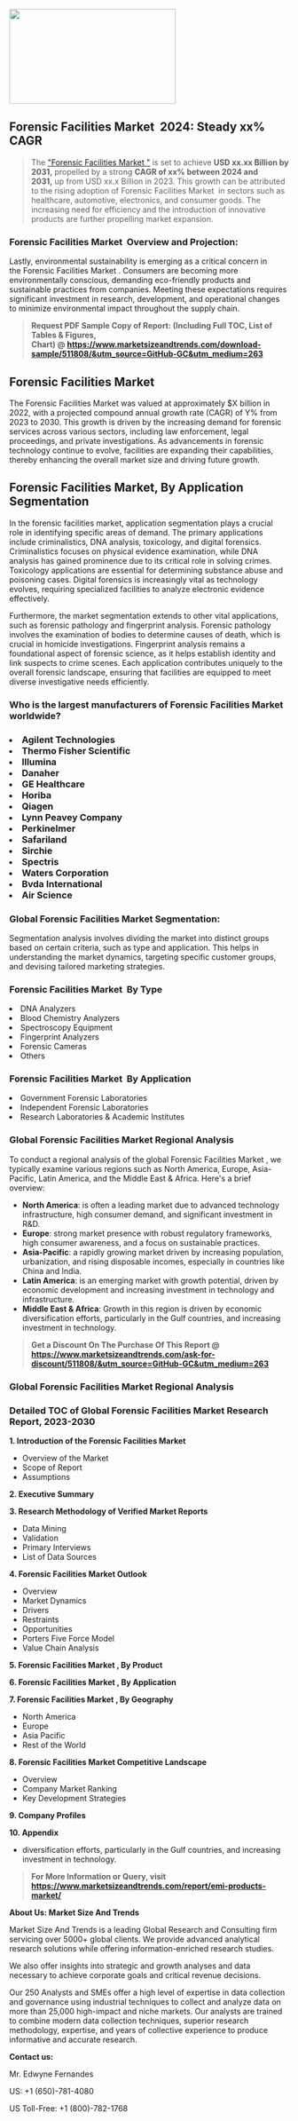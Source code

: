<p><img class="alignnone size-medium wp-image-20088" src="https://ffe5etoiles.com/wp-content/uploads/2024/12/MST1-300x171.png" alt="" width="300" height="171" /></p><h2 id="ember46" class="ember-view reader-text-block__heading-2">Forensic Facilities Market &nbsp;2024: Steady&nbsp;xx% CAGR</h2><blockquote id="ember47" class="ember-view reader-text-block__blockquote">The&nbsp;<a class="app-aware-link " href="https://www.marketsizeandtrends.com/download-sample/511808/&utm_source=GitHub-GC&utm_medium=263" target="_blank" data-test-app-aware-link="">"Forensic Facilities Market "</a>&nbsp;is set to achieve&nbsp;<strong>USD&nbsp;xx.xx&nbsp;Billion by 2031,</strong>&nbsp;propelled by a strong&nbsp;<strong>CAGR of&nbsp;xx% between 2024 and 2031,</strong>&nbsp;up from USD xx.x Billion in 2023. This growth can be attributed to the rising adoption of&nbsp;Forensic Facilities Market &nbsp;in sectors such as healthcare, automotive, electronics, and consumer goods. The increasing need for efficiency and the introduction of innovative products are further propelling market expansion.</blockquote><h3 id="ember48" class="ember-view reader-text-block__heading-3">Forensic Facilities Market &nbsp;Overview and Projection:</h3><p id="ember49" class="ember-view reader-text-block__paragraph">Lastly, environmental sustainability is emerging as a critical concern in the&nbsp;Forensic Facilities Market . Consumers are becoming more environmentally conscious, demanding eco-friendly products and sustainable practices from companies. Meeting these expectations requires significant investment in research, development, and operational changes to minimize environmental impact throughout the supply chain.</p><blockquote id="ember50" class="ember-view reader-text-block__blockquote"><strong>Request PDF Sample Copy of Report: (Including Full TOC, List of Tables &amp; Figures, Chart)&nbsp;@&nbsp;<strong><a href="https://www.marketsizeandtrends.com/download-sample/511808/&utm_source=GitHub-GC&utm_medium=263" target="_blank">https://www.marketsizeandtrends.com/download-sample/511808/&utm_source=GitHub-GC&utm_medium=263</a></strong></strong></blockquote><h3 class=""> <h2>Forensic Facilities Market</h2><p>The Forensic Facilities Market was valued at approximately $X billion in 2022, with a projected compound annual growth rate (CAGR) of Y% from 2023 to 2030. This growth is driven by the increasing demand for forensic services across various sectors, including law enforcement, legal proceedings, and private investigations. As advancements in forensic technology continue to evolve, facilities are expanding their capabilities, thereby enhancing the overall market size and driving future growth.</p><h2>Forensic Facilities Market, By Application Segmentation</h2><p>In the forensic facilities market, application segmentation plays a crucial role in identifying specific areas of demand. The primary applications include criminalistics, DNA analysis, toxicology, and digital forensics. Criminalistics focuses on physical evidence examination, while DNA analysis has gained prominence due to its critical role in solving crimes. Toxicology applications are essential for determining substance abuse and poisoning cases. Digital forensics is increasingly vital as technology evolves, requiring specialized facilities to analyze electronic evidence effectively.</p><p>Furthermore, the market segmentation extends to other vital applications, such as forensic pathology and fingerprint analysis. Forensic pathology involves the examination of bodies to determine causes of death, which is crucial in homicide investigations. Fingerprint analysis remains a foundational aspect of forensic science, as it helps establish identity and link suspects to crime scenes. Each application contributes uniquely to the overall forensic landscape, ensuring that facilities are equipped to meet diverse investigative needs efficiently.</p></h3><h3 id="" class="">Who is the largest manufacturers of&nbsp;Forensic Facilities Market worldwide?</h3><h3 class=""></Li><Li>Agilent Technologies</Li><Li> Thermo Fisher Scientific</Li><Li> Illumina</Li><Li> Danaher</Li><Li> GE Healthcare</Li><Li> Horiba</Li><Li> Qiagen</Li><Li> Lynn Peavey Company</Li><Li> Perkinelmer</Li><Li> Safariland</Li><Li> Sirchie</Li><Li> Spectris</Li><Li> Waters Corporation</Li><Li> Bvda International</Li><Li> Air Science</h3><h3 id="ember53" class="ember-view reader-text-block__heading-3">Global&nbsp;Forensic Facilities Market Segmentation:</h3><p id="ember54" class="ember-view reader-text-block__paragraph">Segmentation analysis involves dividing the market into distinct groups based on certain criteria, such as type and application. This helps in understanding the market dynamics, targeting specific customer groups, and devising tailored marketing strategies.</p><h3 id="" class="">Forensic Facilities Market &nbsp;By Type</h3><p></Li><Li>DNA Analyzers</Li><Li> Blood Chemistry Analyzers</Li><Li> Spectroscopy Equipment</Li><Li> Fingerprint Analyzers</Li><Li> Forensic Cameras</Li><Li> Others</p><h3 id="" class="">Forensic Facilities Market &nbsp;By Application</h3><p class=""></Li><Li>Government Forensic Laboratories</Li><Li> Independent Forensic Laboratories</Li><Li> Research Laboratories & Academic Institutes</p><h3 id="ember62" class="ember-view reader-text-block__heading-3">Global Forensic Facilities Market Regional Analysis</h3><p id="ember63" class="ember-view reader-text-block__paragraph">To conduct a regional analysis of the global Forensic Facilities Market , we typically examine various regions such as North America, Europe, Asia-Pacific, Latin America, and the Middle East &amp; Africa. Here's a brief overview:</p><ul><li><strong>North America</strong>: is often a leading market due to advanced technology infrastructure, high consumer demand, and significant investment in R&amp;D.</li><li><strong>Europe</strong>: strong market presence with robust regulatory frameworks, high consumer awareness, and a focus on sustainable practices.</li><li><strong>Asia-Pacific</strong>: a rapidly growing market driven by increasing population, urbanization, and rising disposable incomes, especially in countries like China and India.</li><li><strong>Latin America</strong>: is an emerging market with growth potential, driven by economic development and increasing investment in technology and infrastructure.</li><li><strong>Middle East &amp; Africa</strong>: Growth in this region is driven by economic diversification efforts, particularly in the Gulf countries, and increasing investment in technology.</li></ul><blockquote id="ember61" class="ember-view reader-text-block__blockquote"><strong>Get a Discount On The Purchase Of This Report @ <strong><a href="https://html-cleaner.com/" target="">https://www.marketsizeandtrends.com/ask-for-discount/511808/&utm_source=GitHub-GC&utm_medium=263</a></strong></strong></blockquote><h3 id="ember62" class="ember-view reader-text-block__heading-3">Global Forensic Facilities Market Regional Analysis</h3><h3 id="" class="">Detailed TOC of Global Forensic Facilities Market Research Report, 2023-2030</h3><p id="" class=""><strong>1. Introduction of the Forensic Facilities Market </strong></p><ul><li>Overview of the Market</li><li>Scope of Report</li><li>Assumptions</li></ul><p id="" class=""><strong>2. Executive Summary</strong></p><p id="" class=""><strong>3. Research Methodology of Verified Market Reports</strong></p><ul><li>Data Mining</li><li>Validation</li><li>Primary Interviews</li><li>List of Data Sources</li></ul><p id="" class=""><strong>4. Forensic Facilities Market Outlook</strong></p><ul><li>Overview</li><li>Market Dynamics</li><li>Drivers</li><li>Restraints</li><li>Opportunities</li><li>Porters Five Force Model</li><li>Value Chain Analysis</li></ul><p id="" class=""><strong>5. Forensic Facilities Market , By Product</strong></p><p id="" class=""><strong>6. Forensic Facilities Market , By Application</strong></p><p id="" class=""><strong>7. Forensic Facilities Market , By Geography</strong></p><ul><li>North America</li><li>Europe</li><li>Asia Pacific</li><li>Rest of the World</li></ul><p id="" class=""><strong>8. Forensic Facilities Market Competitive Landscape</strong></p><ul><li>Overview</li><li>Company Market Ranking</li><li>Key Development Strategies</li></ul><p id="" class=""><strong>9. Company Profiles</strong></p><p id="" class=""><strong>10. Appendix</strong></p><ul><li>diversification efforts, particularly in the Gulf countries, and increasing investment in technology.</li></ul><blockquote id="ember65" class="ember-view reader-text-block__blockquote"><strong>For More Information or Query, visit <strong><strong><a href="https://html-cleaner.com/" target="">https://www.marketsizeandtrends.com/report/emi-products-market/</a></strong></strong></strong></blockquote><p id="" class=""><strong>About Us: Market Size And Trends</strong></p><p id="" class="">Market Size And Trends is a leading Global Research and Consulting firm servicing over 5000+ global clients. We provide advanced analytical research solutions while offering information-enriched research studies.</p><p id="" class="">We also offer insights into strategic and growth analyses and data necessary to achieve corporate goals and critical revenue decisions.</p><p id="" class="">Our 250 Analysts and SMEs offer a high level of expertise in data collection and governance using industrial techniques to collect and analyze data on more than 25,000 high-impact and niche markets. Our analysts are trained to combine modern data collection techniques, superior research methodology, expertise, and years of collective experience to produce informative and accurate research.</p><p id="" class=""><strong>Contact us:</strong></p><p id="" class="">Mr. Edwyne Fernandes</p><p id="" class="">US: +1 (650)-781-4080</p><p id="" class="">US Toll-Free: +1 (800)-782-1768</p>
